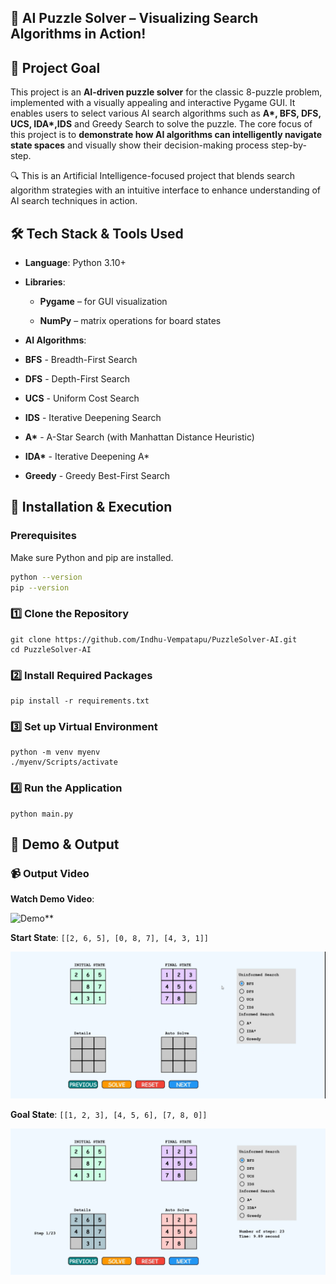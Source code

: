 ## 🧩 AI Puzzle Solver – Visualizing Search Algorithms in Action!

## 📌 Project Goal
This project is an **AI-driven puzzle solver** for the classic 8-puzzle problem, implemented with a visually appealing and interactive Pygame GUI. It enables users to select various AI search algorithms such as **A\*, BFS, DFS, UCS, IDA\*,IDS** and Greedy Search to solve the puzzle. The core focus of this project is to **demonstrate how AI algorithms can intelligently navigate state spaces** and visually show their decision-making process step-by-step.

 
  🔍 This is an Artificial Intelligence-focused project that blends search algorithm strategies with an intuitive interface to enhance understanding of AI search  techniques in action.

## 🛠️ Tech Stack & Tools Used
- **Language**: Python 3.10+
  
- **Libraries**:
  
  - **Pygame** – for GUI visualization

   - **NumPy** – matrix operations for board states

-  **AI Algorithms**:
  
  - **BFS** - Breadth-First Search
    
  - **DFS** - Depth-First Search
    
  - **UCS** - Uniform Cost Search
    
  - **IDS** - Iterative Deepening Search
    
  - **A\*** - A-Star Search (with Manhattan Distance Heuristic)
    
  - **IDA\*** - Iterative Deepening A*
    
  - **Greedy** - Greedy Best-First Search

## 🚀 Installation & Execution
  ### Prerequisites
  
  Make sure Python and pip are installed.
  
  ```bash
  python --version
  pip --version
  ```
  ### 1️⃣ **Clone the Repository**
  ```
  git clone https://github.com/Indhu-Vempatapu/PuzzleSolver-AI.git
  cd PuzzleSolver-AI
  ```
  ### 2️⃣ **Install Required Packages**
  ```
  pip install -r requirements.txt
  ```
  
  ### 3️⃣ **Set up Virtual Environment**
  ```
  python -m venv myenv
  ./myenv/Scripts/activate
  ```
  ### 4️⃣ **Run the Application**
  ```
  python main.py
  ```

## 🎥 Demo & Output
### 📹 Output Video

**Watch Demo Video**:

![Demo](assets/video.gif)**

**Start State**: `[[2, 6, 5], [0, 8, 7], [4, 3, 1]]`

  ![Start](assets/solution.png)

 **Goal State**: `[[1, 2, 3], [4, 5, 6], [7, 8, 0]]`

  ![Goal](assets/solution1.png)

 


  
  
  


